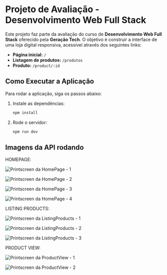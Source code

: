 # Projeto de Avaliação - Desenvolvimento Web Full Stack

Este projeto faz parte da avaliação do curso de **Desenvolvimento Web Full Stack** oferecido pela **Geração Tech**. 
O objetivo é construir a interface de uma loja digital responsiva, acessível através dos seguintes links:

- **Página inicial:** `/`
- **Listagem de produtos:** `/produtos`
- **Produto:** `/product/:id`

## Como Executar a Aplicação

Para rodar a aplicação, siga os passos abaixo:

1. Instale as dependências:
   ```bash
   npm install

2. Rode o servidor:
   ```bash
   npm run dev


## Imagens da API rodando

HOMEPAGE:

![Printscreen da HomePage - 1](https://github.com/ximeneskai/Digital-Store/blob/main/prints/page1-1.jpg?raw=true)

![Printscreen da HomePage - 2](https://github.com/ximeneskai/Digital-Store/blob/main/prints/page1-2.jpg?raw=true)

![Printscreen da HomePage - 3](https://github.com/ximeneskai/Digital-Store/blob/main/prints/page1-3.jpg?raw=true)

![Printscreen da HomePage - 4](https://github.com/ximeneskai/Digital-Store/blob/main/prints/page1-4.jpg?raw=true)


LISTING PRODUCTS:

![Printscreen da ListingProducts - 1](https://github.com/ximeneskai/Digital-Store/blob/main/prints/page2-1.jpg?raw=true)

![Printscreen da ListingProducts - 2](https://github.com/ximeneskai/Digital-Store/blob/main/prints/page2-2.jpg?raw=true)

![Printscreen da ListingProducts - 3](https://github.com/ximeneskai/Digital-Store/blob/main/prints/page2-3.jpg?raw=true)


PRODUCT VIEW:

![Printscreen da ProductView - 1](https://github.com/ximeneskai/Digital-Store/blob/main/prints/page3-1.jpg?raw=true)

![Printscreen da ProductView - 2](https://github.com/ximeneskai/Digital-Store/blob/main/prints/page3-2.jpg?raw=true)


